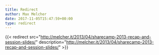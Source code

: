 ```yaml
---
title: Redirect
author: Max Melcher
date: 2017-11-05T15:47:59+00:00
type: redirect
---
```

{{< redirect src="http://melcher.it/2013/04/sharecamp-2013-recap-and-session-slides/" description="http://melcher.it/2013/04/sharecamp-2013-recap-and-session-slides/" >}}
